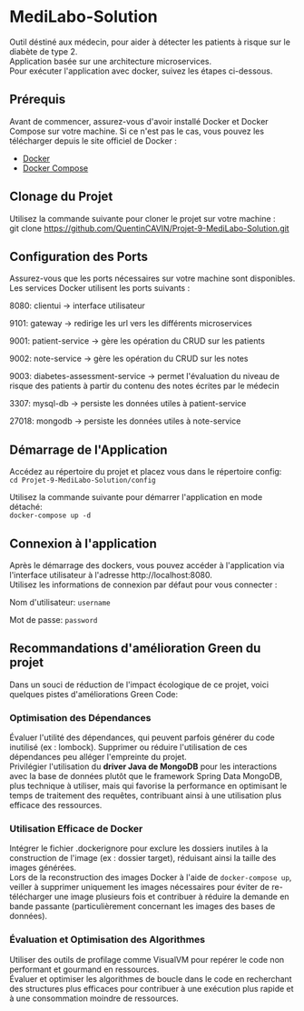 # MediLabo-Solution

Outil déstiné aux médecin, pour aider à détecter les patients à risque sur le diabète de type 2.  
Application basée sur une architecture microservices.  
Pour exécuter l'application avec docker, suivez les étapes ci-dessous.

## Prérequis

Avant de commencer, assurez-vous d'avoir installé Docker et Docker Compose sur votre machine. Si ce n'est pas le cas, vous pouvez les télécharger depuis le site officiel de Docker :
- [Docker](https://www.docker.com/get-started)
- [Docker Compose](https://docs.docker.com/compose/install/)

## Clonage du Projet

Utilisez la commande suivante pour cloner le projet sur votre machine :  
git clone https://github.com/QuentinCAVIN/Projet-9-MediLabo-Solution.git

## Configuration des Ports
Assurez-vous que les ports nécessaires sur votre machine sont disponibles. Les services Docker utilisent les ports suivants :

8080: clientui -> interface utilisateur

9101: gateway -> redirige les url vers les différents microservices

9001: patient-service -> gère les opération du CRUD sur les patients 

9002: note-service -> gère les opération du CRUD sur les notes

9003: diabetes-assessment-service -> permet l'évaluation du niveau de risque des patients à partir du contenu des notes écrites par le médecin

3307: mysql-db -> persiste les données utiles à patient-service

27018: mongodb -> persiste les données utiles à note-service

## Démarrage de l'Application
Accédez au répertoire du projet et placez vous dans le répertoire config:  
`cd Projet-9-MediLabo-Solution/config`

Utilisez la commande suivante pour démarrer l'application en mode détaché:  
`docker-compose up -d`

## Connexion à l'application
Après le démarrage des dockers, vous pouvez accéder à l'application via l'interface utilisateur à l'adresse http://localhost:8080.  
Utilisez les informations de connexion par défaut pour vous connecter :

Nom d'utilisateur: `username`

Mot de passe: `password`


## Recommandations d'amélioration Green du projet
Dans un souci de réduction de l'impact écologique de ce projet, voici quelques pistes d'améliorations Green Code:

### Optimisation des Dépendances
Évaluer l'utilité des dépendances, qui peuvent parfois générer du code inutilisé (ex : lombock). Supprimer ou réduire l'utilisation de ces dépendances peu alléger l'empreinte du projet.
<br>
Privilégier l'utilisation du **driver Java de MongoDB** pour les interactions avec la base de données plutôt que le framework Spring Data MongoDB, plus technique à utiliser, mais qui favorise la performance en optimisant le temps de traitement des requêtes, contribuant ainsi à une utilisation plus efficace des ressources.
### Utilisation Efficace de Docker
Intégrer le fichier .dockerignore pour exclure les dossiers inutiles à la construction de l'image (ex : dossier target), réduisant ainsi la taille des images générées.  
Lors de la reconstruction des images Docker à l'aide de `docker-compose up`, veiller à supprimer uniquement les images nécessaires pour éviter de re-télécharger une image plusieurs fois et contribuer à réduire la demande en bande passante (particulièrement concernant les images des bases de données).
### Évaluation et Optimisation des Algorithmes
Utiliser des outils de profilage comme VisualVM pour repérer le code non performant et gourmand en ressources.  
Évaluer et optimiser les algorithmes de boucle dans le code en recherchant des structures plus efficaces pour contribuer à une exécution plus rapide et à une consommation moindre de ressources.